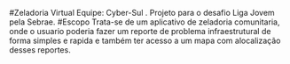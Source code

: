 #Zeladoria Virtual
Equipe: Cyber-Sul
.
  Projeto para o desafio Liga Jovem pela Sebrae.
#Escopo
  Trata-se de um aplicativo de zeladoria comunitaria, onde o usuario poderia fazer um reporte de problema infraestrutural de forma simples e rapida e também ter acesso a um mapa com alocalização desses reportes.
